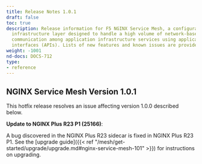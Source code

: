 ```yaml
---
title: Release Notes 1.0.1
draft: false
toc: true
description: Release information for F5 NGINX Service Mesh, a configurable, low‑latency
  infrastructure layer designed to handle a high volume of network‑based interprocess
  communication among application infrastructure services using application programming
  interfaces (APIs). Lists of new features and known issues are provided.
weight: -1001
nd-docs: DOCS-712
type:
- reference
---
```


## NGINX Service Mesh Version 1.0.1

<!-- vale off -->

This hotfix release resolves an issue affecting version 1.0.0 described below.

**Update to NGINX Plus R23 P1 (25166)**:

  A bug discovered in the NGINX Plus R23 sidecar is fixed in NGINX Plus R23 P1. See the [upgrade guide]({{< ref "/mesh/get-started/upgrade/upgrade.md#nginx-service-mesh-101" >}}) for instructions on upgrading.
